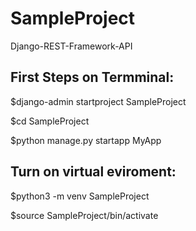 # SampleProject
Django-REST-Framework-API

## First Steps on Termminal:

$django-admin startproject SampleProject

$cd SampleProject

$python manage.py  startapp MyApp

## Turn on virtual eviroment:

$python3 -m venv SampleProject

$source SampleProject/bin/activate


